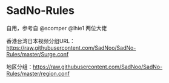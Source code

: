 # SadNo-Rules

自用，参考自 @scomper @lhie1 两位大佬

香港台湾日本视频分组URL：https://raw.githubusercontent.com/SadNoo/SadNo-Rules/master/Surge.conf

地区分组：https://raw.githubusercontent.com/SadNoo/SadNo-Rules/master/region.conf
